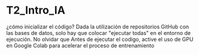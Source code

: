 # T2_Intro_IA
¿cómo inicializar el código?
Dada la utilización de repositorios GitHub con las bases de datos, solo hay que colocar "ejecutar todas" en el entorno de ejecución.
No olvidar que Antes de ejecutar el codigo, active el uso de GPU en Google Colab para acelerar el proceso de entrenamiento
